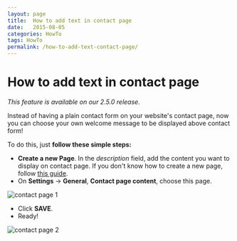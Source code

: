 ```yaml
---
layout: page
title:  How to add text in contact page
date:   2015-08-05
categories: HowTo
tags: HowTo
permalink: /how-to-add-text-contact-page/
---
```

# How to add text in contact page

_This feature is available on our 2.5.0 release._

Instead of having a plain contact form on your website's contact page, now you can choose your own welcome message to be displayed above contact form!

To do this, just **follow these simple steps:**

+ **Create a new Page**. In the _description_ field, add the content you want to display on contact page. If you don't know how to create a new page, follow [this guide](http://docs.yclas.com/how_to_add_pages/).
+ On **Settings** -> **General**, **Contact page content**, choose this page.

![contact page 1](http://docs.yclas.com/images/contact-page.png)

+ Click **SAVE**.
+ Ready!

![contact page 2](http://docs.yclas.com/images/contact-page1.png)